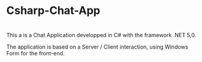 # Csharp-Chat-App
#
This a is a Chat Application developped in C# with the framework .NET 5,0.

The application is based on a Server / Client interaction, using Windows Form for the front-end.
